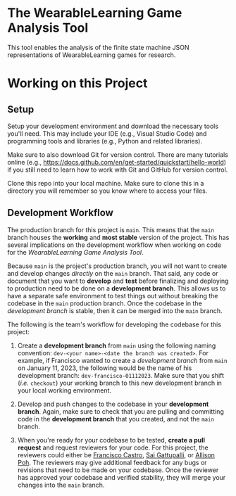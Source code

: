 # The WearableLearning Game Analysis Tool
This tool enables the analysis of the finite state machine JSON representations of WearableLearning games for research.

# Working on this Project

## Setup
Setup your development environment and download the necessary tools you'll need. This may include your IDE (e.g., Visual Studio Code) and programming tools and libraries (e.g., Python and related libraries).

Make sure to also download Git for version control. There are many tutorials online (e.g., https://docs.github.com/en/get-started/quickstart/hello-world) if you still need to learn how to work with Git and GitHub for version control.

Clone this repo into your local machine. Make sure to clone this in a directory you will remember so you know where to access your files.

## Development Workflow

The production branch for this project is `main`. This means that the `main` branch houses the **working** and **most stable** version of the project. This has several implications on the development workflow when working on code for the _WearableLearning Game Analysis Tool_.

Because `main` is the project's production branch, you will not want to create and develop changes _directly_ on the `main` branch. That said, any code or document that you want to **develop** and **test** before finalizing and deploying to production need to be done on a **development branch**. This allows us to have a separate safe environment to test things out without breaking the codebase in the `main` production branch. Once the codebase in the _development branch_ is stable, then it can be merged into the `main` branch.

The following is the team's workflow for developing the codebase for this project:

1. Create a **development branch** from `main` using the following naming convention: `dev-<your name>-<date the branch was created>`. For example, if Francisco wanted to create a _development branch_ from `main` on January 11, 2023, the following would be the name of his development branch: `dev-francisco-01112023`. Make sure that you shift (_i.e._ `checkout`) your working branch to this new development branch in your local working environment.

2. Develop and push changes to the codebase in your **development branch**. Again, make sure to check that you are pulling and committing code in the **development branch** that you created, and not the `main` branch.

3. When you're ready for your codebase to be tested, **create a pull request** and request reviewers for your code. For this project, the reviewers could either be [Francisco Castro](https://github.com/franciscastro), [Sai Gattupalli](https://github.com/sai-educ), or [Allison Poh](https://github.com/apoh3). The reviewers may give additional feedback for any bugs or revisions that need to be made on your codebase. Once the reviewer has approved your codebase and verified stability, they will merge your changes into the `main` branch.

